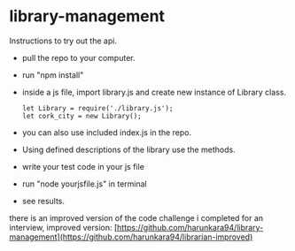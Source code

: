 # library-management

Instructions to try out the api.

* pull the repo to your computer.
* run "npm install"

* inside a js file, import library.js and create new instance of Library class.

      let Library = require('./library.js');
      let cork_city = new Library();
      
* you can also use included index.js in the repo.
* Using defined descriptions of the library use the methods. 
* write your test code in your js file
* run "node yourjsfile.js" in terminal
* see results.

there is an improved version of the code challenge i completed for an interview, improved version: [https://github.com/harunkara94/library-management](https://github.com/harunkara94/librarian-improved)
